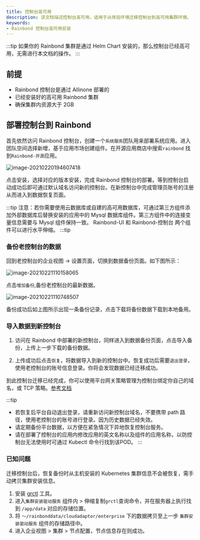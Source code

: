 ```yaml
---
title: 控制台高可用
description: 该文档描述控制台高可用，适用于从体验环境迁移控制台到高可用集群环境。
keywords:
- Rainbond 控制台高可用安装
---
```


:::tip
如果你的 Rainbond 集群是通过 Helm Chart 安装的，那么控制台已经高可用，无需进行本文档的操作。
:::

## 前提

* Rainbond 控制台是通过 Allinone 部署的
* 已经安装好的高可用 Rainbond 集群
* 确保集群内资源大于 2GB

## 部署控制台到 Rainbond

首先依然访问 Rainbond 控制台，创建一个`系统服务`团队用来部署系统应用。进入团队空间选择新增，基于应用市场创建组件。在开源应用商店中搜索`rainbond` 找到`Rainbond-开源`应用。

![image-20210220194607418](https://static.goodrain.com/images/5.3/get-rainbond-app.png)

点击安装，选择对应的版本安装，完成 Rainbond 控制台的部署。等到控制台启动成功后即可通过默认域名访问新的控制台。在新控制台中完成管理员账号的注册从而进入到数据恢复页面。

:::tip
注意：若你需要使用云数据库或自建的高可用数据库，可通过第三方组件添加外部数据库后替换安装的应用中的 Mysql 数据库组件。第三方组件中的连接变量信息需要与 Mysql 组件保持一致。
Rainbond-UI 和 Rainbond-控制台 两个组件可以进行水平伸缩。
:::tip
### 备份老控制台的数据

回到老控制台的企业视图 -> 设置页面，切换到数据备份页面。如下图所示：

![image-20210221110158065](https://static.goodrain.com/images/5.3/data-backup.png)

点击`增加备份`,备份老控制台的最新数据。

![image-20210221110748507](https://static.goodrain.com/images/5.3/down-backup-date.png)

备份成功后如上图所示出现一条备份记录，点击下载将备份数据下载到本地备用。

### 导入数据到新控制台

1. 访问在 Rainbond 中部署的新控制台，同样进入到数据备份页面，点击导入备份，上传上一步下载的备份数据。

2. 上传成功后点击`恢复`，将数据导入到新的控制台中。恢复成功后需要`退出登录`，使用老控制台的账号信息登录。你将会发现数据已经迁移成功。

到此控制台迁移已经完成，你可以使用平台网关策略管理为控制台绑定你自己的域名，或 TCP 策略。[参考文档](/docs/use-manual/team-manage/gateway/rules/domain/)

:::tip
* 若恢复后平台自动退出登录，请重新访问新控制台域名，不要携带 path 路径，使用老控制台的账号进行登录。因为历史数据已经失效。
* 请定期备份平台数据，以方便在紧急情况下异地恢复控制台服务。
* 请在部署了控制台的应用内修改应用的英文名称以及组件的应用名称，以防控制台无法使用时可通过 Kubectl 命令行找到该POD。
:::

### 已知问题

迁移控制台后，恢复备份时从主机安装的 Kubernetes 集群信息不会被恢复，需手动拷贝集群安装信息。

1. 安装 [grctl](/docs/ops-guide/tools/grctl) 工具。
2. 进入`集群安装驱动服务` 组件内 > 伸缩复制`grctl`查询命令，并在服务器上执行找到 `/app/data` 对应的存储位置。
3. 将 `～/rainbonddata/cloudadaptor/enterprise` 下的数据拷贝至上一步 `集群安装驱动服务` 组件的存储路径中。
4. 进入企业视图  > 集群 > 节点配置，节点信息存在则成功。

